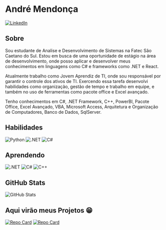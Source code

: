# André Mendonça
[![LinkedIn](https://img.shields.io/badge/LinkedIn-000?style=for-the-badge&logo=linkedin&logoColor=0E76A8)](https://www.linkedin.com/in/andr%C3%A9-mendon%C3%A7a-4bb409238/)

## Sobre
Sou estudante de Analise e Desenvolvimento de Sistemas na Fatec São Caetano do Sul. Estou em busca de uma oportunidade de estágio na área de desenvolvimento, onde posso aplicar e desenvolver meus 
conhecimentos em linguagens como C# e frameworks como .NET e React.

Atualmente trabalho como Jovem Aprendiz de TI, onde sou responsável por garantir o controle dos ativos de TI. Exercendo essa tarefa desenvolvi habilidades como organização, gestão de tempo e trabalho em equipe, e também no uso de ferramentas como pacote office e Excel avançado.

Tenho conhecimentos em C#, .NET Framework, C++, PowerBI, Pacote Office, Excel Avançado, VBA, Microsoft Access, Arquitetura e Organização de Computadores, Banco de Dados, SqlServer.

## Habilidades
![Python](https://img.shields.io/badge/Python-FFD43B?style=for-the-badge&logo=python&logoColor=blue) ![.NET](https://img.shields.io/badge/.NET-512BD4?style=for-the-badge&logo=dotnet&logoColor=white) ![C#](https://img.shields.io/badge/C%23-239120?style=for-the-badge&logo=c-sharp&logoColor=white)
## Aprendendo
![.NET](https://img.shields.io/badge/.NET-512BD4?style=for-the-badge&logo=dotnet&logoColor=white) ![C#](https://img.shields.io/badge/C%23-239120?style=for-the-badge&logo=c-sharp&logoColor=white) ![C++](https://img.shields.io/badge/c++-%2300599C.svg?style=for-the-badge&logo=c%2B%2B&logoColor=white)
## GitHub Stats
![GitHub Stats](https://github-readme-stats.vercel.app/api?username=andre-mendoncaa&theme=transparent&bg_color=000&border_color=30A3DC&show_icons=true&icon_color=30A3DC&title_color=E94D5F&text_color=FFF)
## Aqui virão meus Projetos 😁
[![Repo Card](https://github-readme-stats.vercel.app/api/pin/?username=andre-mendoncaa&repo=converteai&bg_color=000&border_color=30A3DC&show_icons=true&icon_color=30A3DC&title_color=E94D5F&text_color=FFF)](https://github.com/andre-mendoncaa/ConverteAi)
[![Repo Card](https://github-readme-stats.vercel.app/api/pin/?username=andre-mendoncaa&repo=dashboardpesquisa&bg_color=000&border_color=30A3DC&show_icons=true&icon_color=30A3DC&title_color=E94D5F&text_color=FFF)](https://github.com/andre-mendoncaa/DashboardPesquisa)

